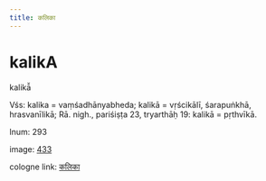 ```yaml
---
title: कलिका
---
```


# kalikA

kalikā̆  <div n="P" />Vśs: kalika = vaṃśadhānyabheda; kalikā = vṛścikālī, śarapuṅkhā, <div n="lb" />hrasvanīlikā; Rā. nigh., pariśiṣṭa 23, tryarthāḥ 19: kalikā = pṛthvīkā.

lnum: 293

image: [433](https://www.sanskrit-lexicon.uni-koeln.de/scans/csl-apidev/servepdf.php?dict=snp&page=433)

cologne link: [कलिका](https://sanskrit-lexicon.uni-koeln.de/scans/csl-apidev/getword.php?dict=snp&key=कलिका)


